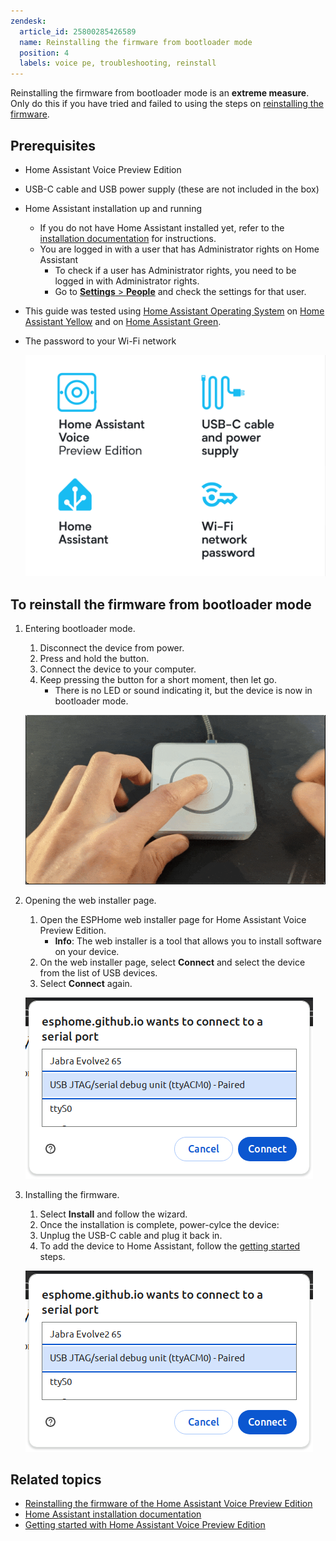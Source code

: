 ```yaml
---
zendesk:
  article_id: 25800285426589
  name: Reinstalling the firmware from bootloader mode
  position: 4
  labels: voice pe, troubleshooting, reinstall
---
```


Reinstalling the firmware from bootloader mode is an **extreme measure**. Only do this if you have tried and failed to using the steps on [reinstalling the firmware](/hc/en-us/articles/25800241218717).

## Prerequisites

- Home Assistant Voice Preview Edition
- USB-C cable and USB power supply (these are not included in the box)
- Home Assistant installation up and running
  - If you do not have Home Assistant installed yet, refer to the [installation documentation](https://www.home-assistant.io/installation/) for instructions.
  - You are logged in with a user that has Administrator rights on Home Assistant
    - To check if a user has Administrator rights, you need to be logged in with Administrator rights.
    - Go to [**Settings** > **People**](https://my.home-assistant.io/redirect/people/) and check the settings for that user.
- This guide was tested using [Home Assistant Operating System](https://www.home-assistant.io/docs/glossary/#home-assistant-operating-system) on [Home Assistant Yellow](https://www.home-assistant.io/yellow/) and on [Home Assistant Green](https://www.home-assistant.io/green/).
- The password to your Wi-Fi network

  ![Illustration of prerequisites](/static/img/voice-pe/voice_prereqs_02.png)

## To reinstall the firmware from bootloader mode

1. Entering bootloader mode.

   1. Disconnect the device from power.
   2. Press and hold the button.
   3. Connect the device to your computer.
   4. Keep pressing the button for a short moment, then let go.
      - There is no LED or sound indicating it, but the device is now in bootloader mode.

   ![Image showing a hand pressing the central button](/static/img/voice-pe/voice_authorize.png)

2. Opening the web installer page.

   1. Open the ESPHome web installer page for Home Assistant Voice Preview Edition.
      - **Info**: The web installer is a tool that allows you to install software on your device.
   2. On the web installer page, select **Connect** and select the device from the list of USB devices.
   3. Select **Connect** again.

   ![Screenshot showing USB device list](/static/img/voice-pe/voice_esp_connect_usb.png)

3. Installing the firmware.

   1. Select **Install** and follow the wizard.
   2. Once the installation is complete, power-cylce the device:
   3. Unplug the USB-C cable and plug it back in.
   4. To add the device to Home Assistant, follow the [getting started](/hc/en-us/articles/25918770371229) steps.

   ![Screenshot showing USB device list](/static/img/voice-pe/voice_esp_connect_usb.png)

## Related topics

- [Reinstalling the firmware of the Home Assistant Voice Preview Edition](/hc/en-us/articles/25800241218717)
- [Home Assistant installation documentation](https://www.home-assistant.io/installation/)
- [Getting started with Home Assistant Voice Preview Edition](/hc/en-us/articles/25918770371229)
